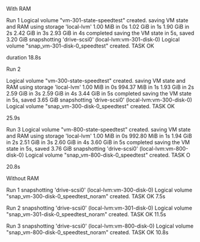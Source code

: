 With RAM

Run 1
  Logical volume "vm-301-state-speedtest" created.
saving VM state and RAM using storage 'local-lvm'
1.00 MiB in 0s
1.02 GiB in 1s
1.90 GiB in 2s
2.42 GiB in 3s
2.93 GiB in 4s
completed saving the VM state in 5s, saved 3.20 GiB
snapshotting 'drive-scsi0' (local-lvm:vm-301-disk-0)
  Logical volume "snap_vm-301-disk-0_speedtest" created.
TASK OK

duration 18.8s

Run 2

  Logical volume "vm-300-state-speedtest" created.
saving VM state and RAM using storage 'local-lvm'
1.00 MiB in 0s
994.37 MiB in 1s
1.93 GiB in 2s
2.59 GiB in 3s
2.59 GiB in 4s
3.44 GiB in 5s
completed saving the VM state in 5s, saved 3.65 GiB
snapshotting 'drive-scsi0' (local-lvm:vm-300-disk-0)
  Logical volume "snap_vm-300-disk-0_speedtest" created.
TASK OK

25.9s

Run 3
  Logical volume "vm-800-state-speedtest" created.
saving VM state and RAM using storage 'local-lvm'
1.00 MiB in 0s
992.80 MiB in 1s
1.94 GiB in 2s
2.51 GiB in 3s
2.60 GiB in 4s
3.60 GiB in 5s
completed saving the VM state in 5s, saved 3.76 GiB
snapshotting 'drive-scsi0' (local-lvm:vm-800-disk-0)
  Logical volume "snap_vm-800-disk-0_speedtest" created.
TASK O

20.8s

Without RAM

Run 1
snapshotting 'drive-scsi0' (local-lvm:vm-300-disk-0)
  Logical volume "snap_vm-300-disk-0_speedtest_noram" created.
TASK OK
7.5s

Run 2
snapshotting 'drive-scsi0' (local-lvm:vm-301-disk-0)
  Logical volume "snap_vm-301-disk-0_speedtest_noram" created.
TASK OK
11.5s

Run 3
snapshotting 'drive-scsi0' (local-lvm:vm-800-disk-0)
  Logical volume "snap_vm-800-disk-0_speedtest_noram" created.
TASK OK
10.8s


